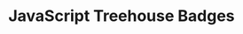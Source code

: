 ---
layout: progress
title: "JavaScript Treehouse Badges"
permalink: /progress/javascript/
search_exclude: true
data: progress.javascript.data.js
---